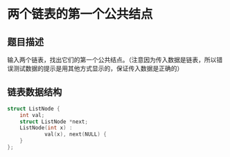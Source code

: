 # 两个链表的第一个公共结点
## 题目描述
输入两个链表，找出它们的第一个公共结点。（注意因为传入数据是链表，所以错误测试数据的提示是用其他方式显示的，保证传入数据是正确的）
## 链表数据结构
```C++
struct ListNode {
	int val;
	struct ListNode *next; 
	ListNode(int x) :
			val(x), next(NULL) {
	}
};
```